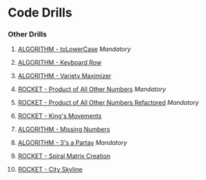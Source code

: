 # Code Drills


### Other Drills

1. [ALGORITHM - toLowerCase](./01-algo-toLowerCase) *Mandatory*

2. [ALGORITHM - Keyboard Row](./02-algo-keyboard-row)

3. [ALGORITHM - Variety Maximizer](./03-algo-diverse-distribution)

4. [ROCKET - Product of All Other Numbers](./04-rock-product-of-others) *Mandatory*

5. [ROCKET - Product of All Other Numbers Refactored](./05-rock-product-of-others-2) *Mandatory*

6. [ROCKET - King's Movements](./06-rock-kings-moves)

7. [ALGORITHM - Missing Numbers](./07-algo-missing-numbers)

8. [ALGORITHM - 3's a Partay](./08-algo-repeated-characters) *Mandatory*

9. [ROCKET - Spiral Matrix Creation](./09-rock-spiral-matrix-creation)

10. [ROCKET - City Skyline](./10-rock-city-skyline)
